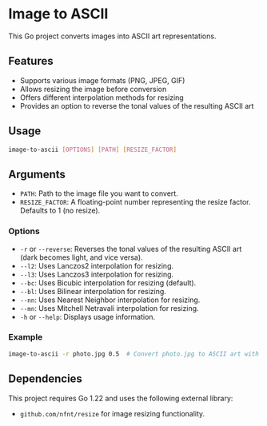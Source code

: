 # Image to ASCII

This Go project converts images into ASCII art representations.

## Features

- Supports various image formats (PNG, JPEG, GIF)
- Allows resizing the image before conversion
- Offers different interpolation methods for resizing
- Provides an option to reverse the tonal values of the resulting ASCII art

## Usage

```Bash
image-to-ascii [OPTIONS] [PATH] [RESIZE_FACTOR]
```

## Arguments

- `PATH`: Path to the image file you want to convert.
- `RESIZE_FACTOR`: A floating-point number representing the resize factor. Defaults to 1 (no resize).

### Options

- `-r` or `--reverse`: Reverses the tonal values of the resulting ASCII art (dark becomes light, and vice versa).
- `--l2`: Uses Lanczos2 interpolation for resizing.
- `--l3`: Uses Lanczos3 interpolation for resizing.
- `--bc`: Uses Bicubic interpolation for resizing (default).
- `--bl`: Uses Bilinear interpolation for resizing.
- `--nn`: Uses Nearest Neighbor interpolation for resizing.
- `--mn`: Uses Mitchell Netravali interpolation for resizing.
- `-h` or `--help`: Displays usage information.

### Example

```Bash
image-to-ascii -r photo.jpg 0.5  # Convert photo.jpg to ASCII art with resize factor 0.5 and reversed tones.
```

## Dependencies

This project requires Go 1.22 and uses the following external library:
- `github.com/nfnt/resize` for image resizing functionality.
